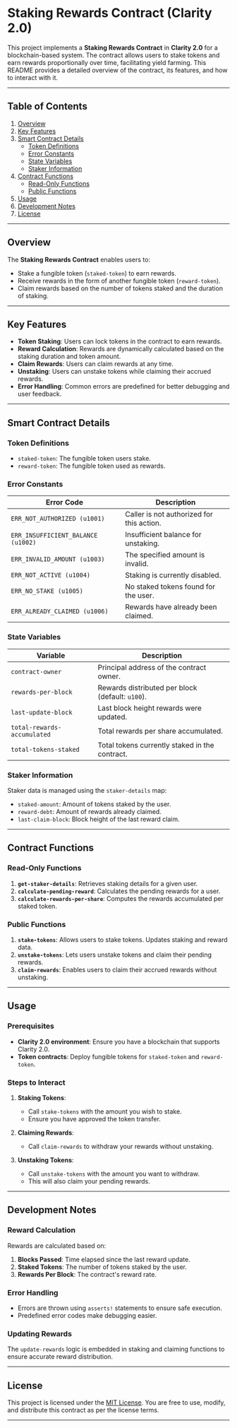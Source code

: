 # Staking Rewards Contract (Clarity 2.0)

This project implements a **Staking Rewards Contract** in **Clarity 2.0** for a blockchain-based system. The contract allows users to stake tokens and earn rewards proportionally over time, facilitating yield farming. This README provides a detailed overview of the contract, its features, and how to interact with it.

---

## Table of Contents
1. [Overview](#overview)
2. [Key Features](#key-features)
3. [Smart Contract Details](#smart-contract-details)
   - [Token Definitions](#token-definitions)
   - [Error Constants](#error-constants)
   - [State Variables](#state-variables)
   - [Staker Information](#staker-information)
4. [Contract Functions](#contract-functions)
   - [Read-Only Functions](#read-only-functions)
   - [Public Functions](#public-functions)
5. [Usage](#usage)
6. [Development Notes](#development-notes)
7. [License](#license)

---

## Overview

The **Staking Rewards Contract** enables users to:
- Stake a fungible token (`staked-token`) to earn rewards.
- Receive rewards in the form of another fungible token (`reward-token`).
- Claim rewards based on the number of tokens staked and the duration of staking.

---

## Key Features

- **Token Staking**: Users can lock tokens in the contract to earn rewards.
- **Reward Calculation**: Rewards are dynamically calculated based on the staking duration and token amount.
- **Claim Rewards**: Users can claim rewards at any time.
- **Unstaking**: Users can unstake tokens while claiming their accrued rewards.
- **Error Handling**: Common errors are predefined for better debugging and user feedback.

---

## Smart Contract Details

### Token Definitions

- `staked-token`: The fungible token users stake.
- `reward-token`: The fungible token used as rewards.

### Error Constants

| Error Code       | Description                              |
|-------------------|------------------------------------------|
| `ERR_NOT_AUTHORIZED (u1001)` | Caller is not authorized for this action. |
| `ERR_INSUFFICIENT_BALANCE (u1002)` | Insufficient balance for unstaking. |
| `ERR_INVALID_AMOUNT (u1003)` | The specified amount is invalid. |
| `ERR_NOT_ACTIVE (u1004)` | Staking is currently disabled. |
| `ERR_NO_STAKE (u1005)` | No staked tokens found for the user. |
| `ERR_ALREADY_CLAIMED (u1006)` | Rewards have already been claimed. |

### State Variables

| Variable                | Description                                     |
|--------------------------|-------------------------------------------------|
| `contract-owner`         | Principal address of the contract owner.        |
| `rewards-per-block`      | Rewards distributed per block (default: `u100`).|
| `last-update-block`      | Last block height rewards were updated.         |
| `total-rewards-accumulated` | Total rewards per share accumulated.          |
| `total-tokens-staked`    | Total tokens currently staked in the contract.  |

### Staker Information

Staker data is managed using the `staker-details` map:
- `staked-amount`: Amount of tokens staked by the user.
- `reward-debt`: Amount of rewards already claimed.
- `last-claim-block`: Block height of the last reward claim.

---

## Contract Functions

### Read-Only Functions

1. **`get-staker-details`**: Retrieves staking details for a given user.
2. **`calculate-pending-reward`**: Calculates the pending rewards for a user.
3. **`calculate-rewards-per-share`**: Computes the rewards accumulated per staked token.

### Public Functions

1. **`stake-tokens`**: Allows users to stake tokens. Updates staking and reward data.
2. **`unstake-tokens`**: Lets users unstake tokens and claim their pending rewards.
3. **`claim-rewards`**: Enables users to claim their accrued rewards without unstaking.

---

## Usage

### Prerequisites

- **Clarity 2.0 environment**: Ensure you have a blockchain that supports Clarity 2.0.
- **Token contracts**: Deploy fungible tokens for `staked-token` and `reward-token`.

### Steps to Interact

1. **Staking Tokens**:
   - Call `stake-tokens` with the amount you wish to stake.
   - Ensure you have approved the token transfer.

2. **Claiming Rewards**:
   - Call `claim-rewards` to withdraw your rewards without unstaking.

3. **Unstaking Tokens**:
   - Call `unstake-tokens` with the amount you want to withdraw.
   - This will also claim your pending rewards.

---

## Development Notes

### Reward Calculation

Rewards are calculated based on:
1. **Blocks Passed**: Time elapsed since the last reward update.
2. **Staked Tokens**: The number of tokens staked by the user.
3. **Rewards Per Block**: The contract's reward rate.

### Error Handling

- Errors are thrown using `asserts!` statements to ensure safe execution.
- Predefined error codes make debugging easier.

### Updating Rewards

The `update-rewards` logic is embedded in staking and claiming functions to ensure accurate reward distribution.

---

## License

This project is licensed under the [MIT License](LICENSE). You are free to use, modify, and distribute this contract as per the license terms.

---
